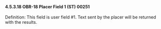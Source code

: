 #### 4.5.3.18 OBR-18 Placer Field 1 (ST) 00251

Definition: This field is user field #1. Text sent by the placer will be returned with the results.
